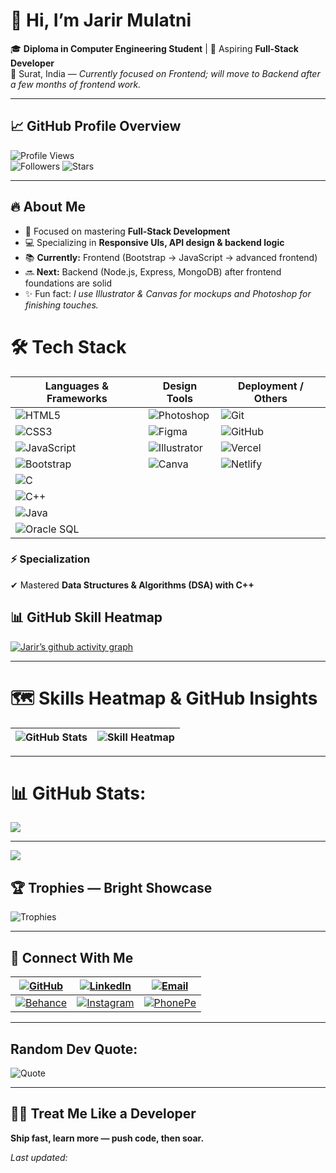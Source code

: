 # 👋 Hi, I’m **Jarir Mulatni**

🎓 **Diploma in Computer Engineering Student** | 🌱 Aspiring **Full-Stack Developer**  
📍 Surat, India — *Currently focused on Frontend; will move to Backend after a few months of frontend work.*

---

## 📈 GitHub Profile Overview

![Profile Views](https://komarev.com/ghpvc/?username=Dev-Mjarir08&color=blueviolet&style=flat-square)  
![Followers](https://img.shields.io/github/followers/Dev-Mjarir08?style=social)  ![Stars](https://img.shields.io/github/stars/Dev-Mjarir08?style=social)

---

## 🔥 About Me

- 🎯 Focused on mastering **Full-Stack Development**  
- 💻 Specializing in **Responsive UIs, API design & backend logic**  
- 📚 **Currently:** Frontend (Bootstrap → JavaScript → advanced frontend)  
- 🔜 **Next:** Backend (Node.js, Express, MongoDB) after frontend foundations are solid  
- ✨ Fun fact: *I use Illustrator & Canvas for mockups and Photoshop for finishing touches.*

# 🛠️ Tech Stack

| Languages & Frameworks | Design Tools | Deployment / Others |
|------------------------|--------------|---------------------|
| ![HTML5](https://img.shields.io/badge/HTML5-E34F26?style=flat-square&logo=html5&logoColor=white) | ![Photoshop](https://img.shields.io/badge/Photoshop-31A8FF?style=flat-square&logo=adobephotoshop&logoColor=white) | ![Git](https://img.shields.io/badge/Git-F05032?style=flat-square&logo=git&logoColor=white) |
| ![CSS3](https://img.shields.io/badge/CSS3-1572B6?style=flat-square&logo=css3&logoColor=white) | ![Figma](https://img.shields.io/badge/Figma-F24E1E?style=flat-square&logo=figma&logoColor=white) | ![GitHub](https://img.shields.io/badge/GitHub-181717?style=flat-square&logo=github&logoColor=white) |
| ![JavaScript](https://img.shields.io/badge/JavaScript-F7DF1E?style=flat-square&logo=javascript&logoColor=black) | ![Illustrator](https://img.shields.io/badge/Illustrator-FF9A00?style=flat-square&logo=adobeillustrator&logoColor=white) | ![Vercel](https://img.shields.io/badge/Vercel-000000?style=flat-square&logo=vercel&logoColor=white) |
| ![Bootstrap](https://img.shields.io/badge/Bootstrap-563D7C?style=flat-square&logo=bootstrap&logoColor=white) | ![Canva](https://img.shields.io/badge/Canva-00C4CC?style=flat-square&logo=canva&logoColor=white) | ![Netlify](https://img.shields.io/badge/Netlify-00C7B7?style=flat-square&logo=netlify&logoColor=white) |
| ![C](https://img.shields.io/badge/C-00599C?style=flat-square&logo=c&logoColor=white) |  |  |
| ![C++](https://img.shields.io/badge/C%2B%2B-00599C?style=flat-square&logo=c%2B%2B&logoColor=white) |  |  |
| ![Java](https://img.shields.io/badge/Java-007396?style=flat-square&logo=java&logoColor=white) |  |  |
| ![Oracle SQL](https://img.shields.io/badge/OracleSQL-F80000?style=flat-square&logo=oracle&logoColor=white) |  |  |

### ⚡ **Specialization**
✔ Mastered **Data Structures & Algorithms (DSA) with C++**

## 📊 GitHub Skill Heatmap

[![Jarir’s github activity graph](https://github-readme-activity-graph.vercel.app/graph?username=Dev-Mjarir08&theme=high-contrast&hide_border=true)](https://github.com/ashutosh00710/github-readme-activity-graph)

---

# 🗺 Skills Heatmap & GitHub Insights

![GitHub Stats](https://github-readme-stats.vercel.app/api?username=Dev-Mjarir08&show_icons=true&theme=radical&hide_border=true) | ![Skill Heatmap](https://github-readme-stats.vercel.app/api/top-langs/?username=Dev-Mjarir08&layout=compact&theme=radical&hide_border=true) |
|-----------------------------------------------------------------------------------------------------------|------------------------------------------------------------------------------------------------------------------------|

---

# 📊 GitHub Stats:

![](https://nirzak-streak-stats.vercel.app/?user=Dev-Mjarir08&theme=radical&hide_border=true)<br/>

---

[![](https://visitcount.itsvg.in/api?id=Dev-Mjarir08&icon=0&color=0)](https://visitcount.itsvg.in)




## 🏆 Trophies — Bright Showcase

![Trophies](https://github-profile-trophy.vercel.app/?username=Dev-Mjarir08&theme=radical&margin-w=20&margin-h=20&row=2)

---

## 🔗 Connect With Me

| [![GitHub](https://img.shields.io/badge/GitHub-100000?style=flat&logo=github&logoColor=white)](https://github.com/Dev-Mjarir08) | [![LinkedIn](https://img.shields.io/badge/LinkedIn-0077B5?style=flat&logo=linkedin&logoColor=white)](https://www.linkedin.com/in/shivam-bhadoriya-b82792324/) | [![Email](https://img.shields.io/badge/Email-D14836?style=flat&logo=gmail&logoColor=white)](mailto:mjarir08@gmail.com) |
|---|---|---|
| [![Behance](https://img.shields.io/badge/Behance-1769FF?style=flat&logo=behance&logoColor=white)](https://www.behance.net/shivambhadoriya2/) | [![Instagram](https://img.shields.io/badge/Instagram-E4405F?style=flat&logo=instagram&logoColor=white)](https://www.instagram.com/_fr.nurull/) | [![PhonePe](https://img.shields.io/badge/PhonePe-5F259F?style=flat&logo=phonepe&logoColor=white)](https://phonepe.com/pay/9106988376@ybl) |

---

## Random Dev Quote:
![Quote](https://quotes-github-readme.vercel.app/api?type=horizontal&theme=radical)

---


## 🧑‍💻 Treat Me Like a Developer
**Ship fast, learn more — push code, then soar.**

*Last updated: <!-- generated timestamp (automation can update this) -->*
